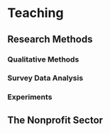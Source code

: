 # Teaching

## Research Methods

### Qualitative Methods

### Survey Data Analysis

### Experiments 

## The Nonprofit Sector 

